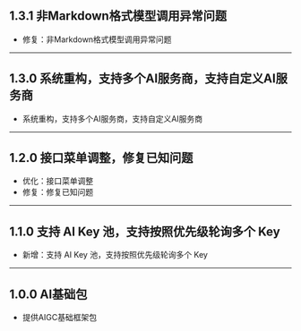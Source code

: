 ## 1.3.1 非Markdown格式模型调用异常问题

- 修复：非Markdown格式模型调用异常问题

---

## 1.3.0 系统重构，支持多个AI服务商，支持自定义AI服务商

- 系统重构，支持多个AI服务商，支持自定义AI服务商

---

## 1.2.0 接口菜单调整，修复已知问题

- 优化：接口菜单调整
- 修复：修复已知问题

---

## 1.1.0 支持 AI Key 池，支持按照优先级轮询多个 Key

- 新增：支持 AI Key 池，支持按照优先级轮询多个 Key

---

## 1.0.0 AI基础包

- 提供AIGC基础框架包

